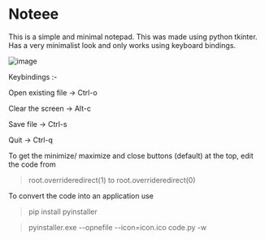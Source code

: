 # Noteee
This is a simple and minimal notepad. This was made using python tkinter. Has a very minimalist look and only works using keyboard bindings.


![image](https://user-images.githubusercontent.com/72241424/211765192-de1297c7-8355-4fd9-a415-50b4da886268.png)


Keybindings :-

Open existing file -> Ctrl-o

Clear the screen -> Alt-c

Save file -> Ctrl-s  

Quit -> Ctrl-q


To get the minimize/ maximize and close buttons (default) at the top, edit the code from
> root.overrideredirect(1)
to
> root.overrideredirect(0)


To convert the code into an application use
>pip install pyinstaller

>pyinstaller.exe --opnefile --icon=icon.ico code.py -w
